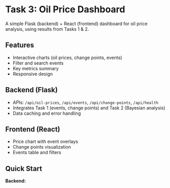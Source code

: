 # Task 3: Oil Price Dashboard

A simple Flask (backend) + React (frontend) dashboard for oil price analysis, using results from Tasks 1 & 2.

## Features
- Interactive charts (oil prices, change points, events)
- Filter and search events
- Key metrics summary
- Responsive design

## Backend (Flask)
- APIs: `/api/oil-prices`, `/api/events`, `/api/change-points`, `/api/health`
- Integrates Task 1 (events, change points) and Task 2 (Bayesian analysis)
- Data caching and error handling

## Frontend (React)
- Price chart with event overlays
- Change points visualization
- Events table and filters

## Quick Start

**Backend:**